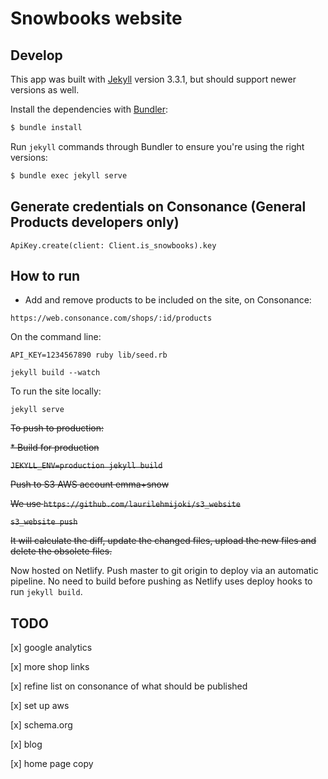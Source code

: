 # Snowbooks website

## Develop

This app was built with [Jekyll](http://jekyllrb.com/) version 3.3.1, but should support newer versions as well.

Install the dependencies with [Bundler](http://bundler.io/):

~~~bash
$ bundle install
~~~

Run `jekyll` commands through Bundler to ensure you're using the right versions:

~~~bash
$ bundle exec jekyll serve
~~~

## Generate credentials on Consonance (General Products developers only)

`ApiKey.create(client: Client.is_snowbooks).key`

## How to run

* Add and remove products to be included on the site, on Consonance:

`https://web.consonance.com/shops/:id/products`

On the command line:

`API_KEY=1234567890 ruby lib/seed.rb`

`jekyll build --watch`

To run the site locally:

`jekyll serve`


~~To push to production:~~

~~* Build for production~~

~~`JEKYLL_ENV=production jekyll build`~~

~~Push to S3 AWS account emma+snow~~

~~We use `https://github.com/laurilehmijoki/s3_website`~~

~~`s3_website push`~~

~~It will calculate the diff, update the changed files, upload the new files and delete the obsolete files.~~

Now hosted on Netlify. Push master to git origin to deploy via an automatic pipeline. No need to build before pushing as Netlify uses deploy hooks to run `jekyll build`. 

## TODO

[x] google analytics

[x] more shop links

[x] refine list on consonance of what should be published

[x] set up aws

[x] schema.org

[x] blog

[x] home page copy
